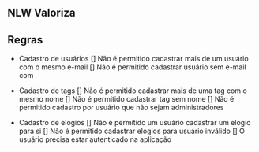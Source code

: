 ## NLW Valoriza

## Regras

- Cadastro de usuários
  [] Não é permitido cadastrar mais de um usuário com o mesmo e-mail
  [] Não é permitido cadastrar usuário sem e-mail com

- Cadastro de tags
  [] Não é permitido cadastrar mais de uma tag com o mesmo nome
  [] Não é permitido cadastrar tag sem nome
  [] Não é permitido cadastro por usuário que não sejam administradores

- Cadastro de elogios
  [] Não é permitido um usuário cadastrar um elogio para si
  [] Não é permitido cadastrar elogios para usuário inválido
  [] O usuário precisa estar autenticado na aplicação
